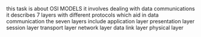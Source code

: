 this task is about OSI MODELS
it involves dealing with data communications
it describes 7 layers with different protocols which aid in data communication
the seven layers include
application layer
presentation layer
session layer
transport layer
network layer
data link layer
physical layer
